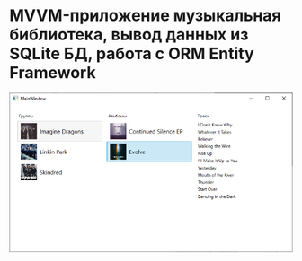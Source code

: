 # MVVM-приложение музыкальная библиотека, вывод данных из SQLite БД, работа с ORM Entity Framework


![alt text](https://github.com/kerminator-dev/Music-Library/blob/main/img/screenshot_1.PNG?raw=true)
